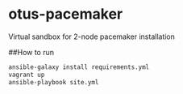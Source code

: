 # otus-pacemaker
Virtual sandbox for 2-node pacemaker installation

##How to run
```bash
ansible-galaxy install requirements.yml
vagrant up
ansible-playbook site.yml
```
